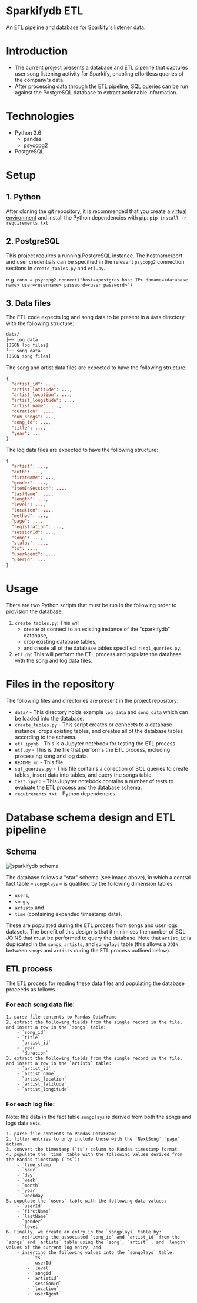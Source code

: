 

# Sparkifydb ETL

An ETL pipeline and database for Sparkify's listener data.

# Introduction

* The current project presents a database and ETL pipeline that captures user song listening activity for Sparkify, enabling effortless queries of the company's data.
* After processing data through the ETL pipeline, SQL queries can be run against the PostgreSQL database to extract actionable information.

# Technologies

* Python 3.6
    * pandas
    * psycopg2
* PostgreSQL

# Setup

## 1. Python
After cloning the git repository, it is recommended that you create a [virtual environment](https://virtualenvwrapper.readthedocs.io/en/latest/) and install the Python dependencies with pip:
`pip install -r requirements.txt`

## 2. PostgreSQL
This project requires a running PostgreSQL instance. The hostname/port and user credentials can be specified in the relevant `psycopg2` connection sections in `create_tables.py` and `etl.py`.

e.g. `conn = psycopg2.connect("host=<postgres host IP> dbname=<database name> user=<username> password=<user password>")`

## 3. Data files

The ETL code expects log and song data to be present in a `data` directory with the following structure:

```bash
data/
├── log_data
[JSON log files]
└── song_data
[JSON song files]
```

The song and artist data files are expected to have the following structure:

```json
{
  "artist_id": ...,
  "artist_latitude": ...,
  "artist_location": ...,
  "artist_longitude": ...,
  "artist_name": ...,
  "duration": ...,
  "num_songs": ...,
  "song_id": ...,
  "title": ...,
  "year": ...
}
```

The log data files are expected to have the following structure:

```json
{
  "artist": ...,
  "auth": ...,
  "firstName": ...,
  "gender": ...,
  "itemInSession": ...,
  "lastName": ...,
  "length": ...,
  "level": ...,
  "location": ...,
  "method": ...,
  "page": ...,
  "registration": ...,
  "sessionId": ...,
  "song": ...,
  "status": ...,
  "ts": ...,
  "userAgent": ...,
  "userId": ...
}
```

# Usage

There are two Python scripts that must be run in the following order to provision the database:

1. `create_tables.py`: This will 
      - create or connect to an existing instance of the "sparkifydb" database, 
      - drop existing database tables,
      - and create all of the database tables specified in `sql_queries.py`.
2. `etl.py`: This will perform the ETL process and populate the database with the song and log data files.

# Files in the repository

The following files and directories are present in the project repository:

* `data/` - This directory holds example `log_data` and `song_data` which can be loaded into the database.
* `create_tables.py` - This script creates or connects to a database instance, drops existing tables, and creates all of the database tables according to the schema.
* `etl.ipynb` - This is a Jupyter notebook for testing the ETL process.
* `etl.py` - This is the file that performs the ETL process, including processing song and log data.
* `README.md` - This file.
* `sql_queries.py` - This file contains a collection of SQL queries to create tables, insert data into tables, and query the songs table.
* `test.ipynb` - This Jupyter notebook contains a number of tests to evaluate the ETL process and the database schema.
* `requirements.txt` - Python dependencies


# Database schema design and ETL pipeline

## Schema

![sparkifydb schema](./images/sparkifydb.png "Sparkifydb Schema")

The database follows a "star" schema (see image above), in which a central fact table – `songplays` – is qualified by the following dimension tables: 

- `users`,
- `songs`,
- `artists` and
- `time` (containing expanded timestamp data).

These are populated during the ETL process from songs and user logs datasets. The benefit of this design is that it minimises the number of SQL JOINS that must be performed to query the database. Note that `artist_id` is duplicated in the `songs`, `artists`, and `songplays` table (this allows a `JOIN` between `songs` and `artists` during the ETL process outlined below).

## ETL process

The ETL process for reading these data files and populating the database proceeds as follows.

### For each song data file:

    1. parse file contents to Pandas DataFrame
    2. extract the following fields from the single record in the file, and insert a row in the `songs` table:
        - `song_id`
        - `title`
        - `artist_id`
        - `year`
        - `duration`
    3. extract the following fields from the single record in the file, and insert a row in the `artists` table:
        - `artist_id`
        - `artist_name`
        - `artist_location`
        - `artist_latitude`
        - `artist_longitude`

### For each log file:
Note: the data in the fact table `songplays` is derived from both the songs and logs data sets.

    1. parse file contents to Pandas DataFrame
    2. filter entries to only include those with the `NextSong` `page` action.
    3. convert the timestamp (`ts`) column to Pandas timestamp format
    4. populate the `time` table with the following values derived from the Pandas timestamp (`ts`):
        - `time_stamp`
        - `hour`
        - `day`
        - `week`
        - `month`
        - `year`
        - `weekday`
    5. populate the `users` table with the following data values:
        - `userId`
        - `firstName`
        - `lastName`
        - `gender`
        - `level`
    6. Finally, we create an entry in the `songplays` table by:
        - retrieving the associated `song_id` and `artist_id` from the `songs` and `artists` table using the `song`, `artist` , and `length` values of the current log entry, and
        - inserting the following values into the `songplays` table:
            - `ts`
            - `userId`
            - `level`
            - `songid`
            - `artistid`
            - `sessionId`
            - `location`
            - `userAgent`


